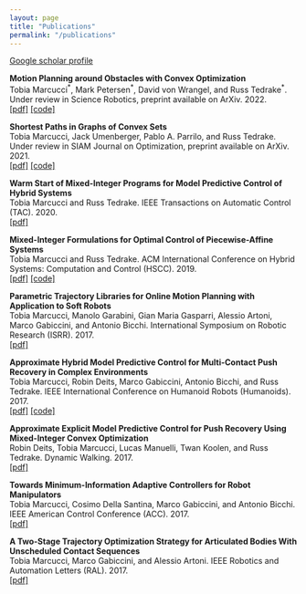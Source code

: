 ```yaml
---
layout: page
title: "Publications"
permalink: "/publications"
---
```


[Google scholar profile](https://scholar.google.com/citations?user=jfOVNcUAAAAJ&hl=en)

**Motion Planning around Obstacles with Convex Optimization**  
Tobia Marcucci<sup>\*</sup>, Mark Petersen<sup>\*</sup>, David von Wrangel, and Russ Tedrake<sup>\*</sup>. Under review in Science Robotics, preprint available on ArXiv. 2022.  
[[pdf]](https://groups.csail.mit.edu/robotics-center/public_papers/Marcucci22.pdf)
[[code]](https://github.com/mpetersen94/gcs)

**Shortest Paths in Graphs of Convex Sets**  
Tobia Marcucci, Jack Umenberger, Pablo A. Parrilo, and Russ Tedrake. Under review in SIAM Journal on Optimization, preprint available on ArXiv. 2021.  
[[pdf]](https://groups.csail.mit.edu/robotics-center/public_papers/Marcucci21.pdf)
[[code]](https://github.com/TobiaMarcucci/shortest-paths-in-graphs-of-convex-sets)

**Warm Start of Mixed-Integer Programs for Model Predictive Control of Hybrid Systems**  
Tobia Marcucci and Russ Tedrake. IEEE Transactions on Automatic Control (TAC). 2020.  
[[pdf]](http://groups.csail.mit.edu/robotics-center/public_papers/Marcucci19.pdf)

**Mixed-Integer Formulations for Optimal Control of Piecewise-Affine Systems**  
Tobia Marcucci and Russ Tedrake. ACM International Conference on Hybrid Systems: Computation and Control (HSCC). 2019.  
[[pdf]](http://groups.csail.mit.edu/robotics-center/public_papers/Marcucci18.pdf)
[[code]](https://github.com/TobiaMarcucci/pympc/tree/hscc19)

**Parametric Trajectory Libraries for Online Motion Planning with Application to Soft Robots**  
Tobia Marcucci, Manolo Garabini, Gian Maria Gasparri, Alessio Artoni, Marco Gabiccini, and Antonio Bicchi. International Symposium on Robotic Research (ISRR). 2017.  
[[pdf]](https://www.researchgate.net/publication/321292637_Parametric_Trajectory_Libraries_for_Online_Motion_Planning_with_Application_to_Soft_Robots)

**Approximate Hybrid Model Predictive Control for Multi-Contact Push Recovery in Complex Environments**  
 Tobia Marcucci, Robin Deits, Marco Gabiccini, Antonio Bicchi, and Russ Tedrake. IEEE International Conference on Humanoid Robots (Humanoids). 2017.  
[[pdf]](https://groups.csail.mit.edu/robotics-center/public_papers/Marcucci17.pdf)
[[code]](https://github.com/TobiaMarcucci/pympc/tree/humanoids2017)

**Approximate Explicit Model Predictive Control for Push Recovery Using Mixed-Integer Convex Optimization**  
Robin Deits, Tobia Marcucci, Lucas Manuelli, Twan Koolen, and Russ Tedrake. Dynamic Walking. 2017.  
[[pdf]](http://ruina.tam.cornell.edu/dynwalk17abstracts/320-Robin%20Deits%20-%20robin_deits_abstract.pdf)

**Towards Minimum-Information Adaptive Controllers for Robot Manipulators**  
Tobia Marcucci, Cosimo Della Santina, Marco Gabiccini, and Antonio Bicchi. IEEE American Control Conference (ACC). 2017.  
[[pdf]](https://www.researchgate.net/publication/318335441_Towards_minimum-information_adaptive_controllers_for_robot_manipulators)

**A Two-Stage Trajectory Optimization Strategy for Articulated Bodies With Unscheduled Contact Sequences**  
 Tobia Marcucci, Marco Gabiccini, and Alessio Artoni. IEEE Robotics and Automation Letters (RAL). 2017.  
[[pdf]](https://ieeexplore.ieee.org/document/7442110)
